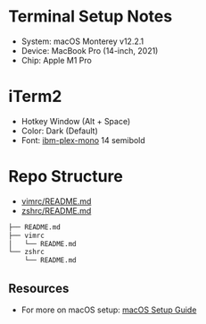 # Terminal Setup Notes

- System: macOS Monterey v12.2.1
- Device: MacBook Pro (14-inch, 2021)
- Chip: Apple M1 Pro

# iTerm2
- Hotkey Window (Alt + Space)
- Color: Dark (Default)
- Font: [ibm-plex-mono](https://github.com/IBM/plex) 14 semibold

# Repo Structure

- [vimrc/README.md](vimrc/README.md)
- [zshrc/README.md](zshrc/README.md)

```zsh
├── README.md
├── vimrc
│   └── README.md
└── zshrc
    └── README.md
```

## Resources
- For more on macOS setup: [macOS Setup Guide](https://sourabhbajaj.com/mac-setup/)
